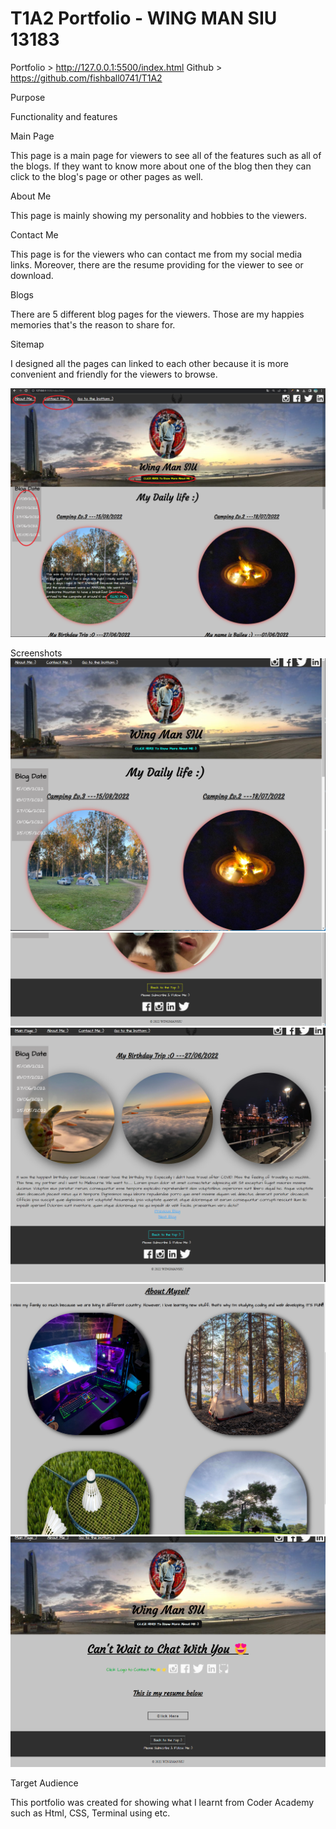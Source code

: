 # T1A2 Portfolio - WING MAN SIU  13183


Portfolio >    http://127.0.0.1:5500/index.html
Github >    https://github.com/fishball0741/T1A2


Purpose


Functionality and features



Main Page

This page is a main page for viewers to see all of the features such as all of the blogs. If they want to know more about one of the blog then they can click to the blog's page or other pages as well.

About Me

This page is mainly showing my personality and hobbies to the viewers.

Contact Me

This page is for the viewers who can contact me from my social media links. Moreover, there are the resume providing for the viewer to see or download.

Blogs

There are 5 different blog pages for the viewers. Those are my happies memories that's the reason to share for.

Sitemap 

I designed all the pages can linked to each other because it is more convenient and friendly for the viewers to browse.

![Sitemap](./Screenshots/sitemap.png)

Screenshots
![mainpage](./Screenshots/main1.0.png)
![footer](./Screenshots/main_footer.png)
![blog](./Screenshots/blog.png)
![aboutme](./Screenshots/aboutme.png)
![contactme](./Screenshots/contactme.png)


Target Audience

This portfolio was created for showing what I learnt from Coder Academy such as Html, CSS, Terminal using etc.
